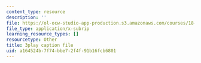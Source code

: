 ```yaml
---
content_type: resource
description: ''
file: https://ol-ocw-studio-app-production.s3.amazonaws.com/courses/18-01sc-single-variable-calculus-fall-2010/a164524b7f74bbe72f4f91b16fcb6801_9v25gg2qJYE.srt
file_type: application/x-subrip
learning_resource_types: []
resourcetype: Other
title: 3play caption file
uid: a164524b-7f74-bbe7-2f4f-91b16fcb6801
---
```


